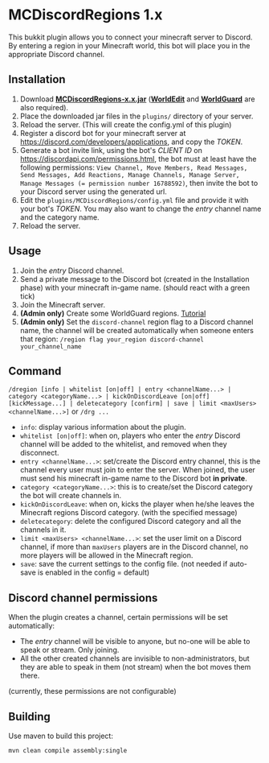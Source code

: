 # MCDiscordRegions 1.x

This bukkit plugin allows you to connect your minecraft server to Discord. By entering a region in your Minecraft world, this bot will place you in the appropriate Discord channel.

## Installation

1. Download [**MCDiscordRegions-x.x.jar**](https://github.com/CodeStix/MCDiscordRegions/releases/latest) ([**WorldEdit**](https://dev.bukkit.org/projects/worldedit) and [**WorldGuard**](https://dev.bukkit.org/projects/worldguard) are also required).
2. Place the downloaded jar files in the `plugins/` directory of your server.
3. Reload the server. (This will create the config.yml of this plugin)
4. Register a discord bot for your minecraft server at https://discord.com/developers/applications, and copy the _TOKEN_.
5. Generate a bot invite link, using the bot's _CLIENT ID_ on https://discordapi.com/permissions.html, the bot must at least have the following permissions: `View Channel, Move Members, Read Messages, Send Messages, Add Reactions, Manage Channels, Manage Server, Manage Messages (= permission number 16788592)`, then invite the bot to your Discord server using the generated url.
6. Edit the `plugins/MCDiscordRegions/config.yml` file and provide it with your bot's _TOKEN_. You may also want to change the _entry_ channel name and the category name.
7. Reload the server.

## Usage

1. Join the _entry_ Discord channel.
2. Send a private message to the Discord bot (created in the Installation phase) with your minecraft in-game name. (should react with a green tick)
3. Join the Minecraft server.
4. **(Admin only)** Create some WorldGuard regions. [Tutorial](https://worldguard.enginehub.org/en/latest/regions/quick-start/)
5. **(Admin only)** Set the `discord-channel` region flag to a Discord channel name, the channel will be created automatically when someone enters that region:
   `/region flag your_region discord-channel your_channel_name`

## Command

`/dregion [info | whitelist [on|off] | entry <channelName...> | category <categoryName...> | kickOnDiscordLeave [on|off] [kickMessage...] | deletecategory [confirm] | save | limit <maxUsers> <channelName...>]`
or `/drg ...`

-   `info`: display various information about the plugin.
-   `whitelist [on|off]`: when on, players who enter the _entry_ Discord channel will be added to the whitelist, and removed when they disconnect.
-   `entry <channelName...>`: set/create the Discord entry channel, this is the channel every user must join to enter the server. When joined, the user must send his minecraft in-game name to the Discord bot **in private**.
-   `category <categoryName...>`: this is to create/set the Discord category the bot will create channels in.
-   `kickOnDiscordLeave`: when on, kicks the player when he/she leaves the Minecraft regions Discord category. (with the specified message)
-   `deletecategory`: delete the configured Discord category and all the channels in it.
-   `limit <maxUsers> <channelName...>`: set the user limit on a Discord channel, if more than `maxUsers` players are in the Discord channel, no more players will be allowed in the Minecraft region.
-   `save`: save the current settings to the config file. (not needed if auto-save is enabled in the config = default)

## Discord channel permissions

When the plugin creates a channel, certain permissions will be set automatically:

-   The _entry_ channel will be visible to anyone, but no-one will be able to speak or stream. Only joining.
-   All the other created channels are invisible to non-administrators, but they are able to speak in them (not stream) when the bot moves them there.

(currently, these permissions are not configurable)

## Building

Use maven to build this project:

```
mvn clean compile assembly:single
```
